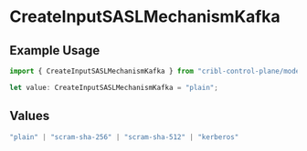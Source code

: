 # CreateInputSASLMechanismKafka

## Example Usage

```typescript
import { CreateInputSASLMechanismKafka } from "cribl-control-plane/models/operations";

let value: CreateInputSASLMechanismKafka = "plain";
```

## Values

```typescript
"plain" | "scram-sha-256" | "scram-sha-512" | "kerberos"
```